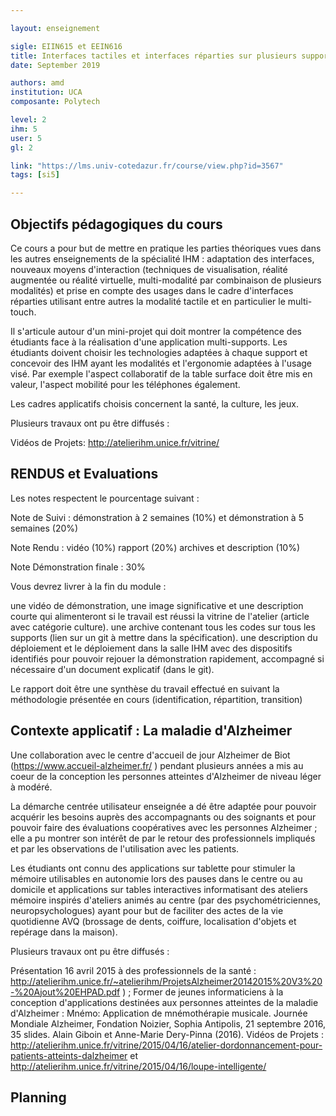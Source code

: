 ```yaml
---

layout: enseignement

sigle: EIIN615 et EEIN616
title: Interfaces tactiles et interfaces réparties sur plusieurs supports
date: September 2019

authors: amd
institution: UCA
composante: Polytech 

level: 2
ihm: 5
user: 5
gl: 2

link: "https://lms.univ-cotedazur.fr/course/view.php?id=3567"
tags: [si5]

---
```


## Objectifs pédagogiques du cours

Ce cours a pour but de mettre en pratique les parties théoriques vues dans les autres enseignements de la spécialité IHM : adaptation des interfaces, nouveaux moyens d'interaction (techniques de visualisation, réalité augmentée ou réalité virtuelle, multi-modalité par combinaison de plusieurs modalités) et prise en compte des usages dans le cadre d'interfaces réparties utilisant entre autres  la modalité tactile et en particulier le multi-touch.

Il s'articule autour d'un mini-projet qui doit montrer la compétence des étudiants face à la réalisation d'une application multi-supports. Les étudiants doivent choisir les technologies adaptées à chaque support et concevoir des IHM ayant les modalités et l'ergonomie adaptées à l'usage visé. Par exemple l'aspect collaboratif de la table surface doit être mis en valeur, l'aspect mobilité pour les téléphones également.

Les cadres applicatifs choisis concernent la santé, la culture, les jeux.

Plusieurs travaux ont pu être diffusés :

Vidéos de Projets: http://atelierihm.unice.fr/vitrine/


## RENDUS et Evaluations
Les notes respectent le pourcentage suivant :

Note de Suivi : démonstration à 2 semaines (10%) et démonstration à 5 semaines (20%)

Note Rendu : vidéo (10%) rapport (20%) archives et description (10%)

Note Démonstration finale : 30%

Vous devrez livrer à la fin du module :

une vidéo de démonstration, une image significative et une description courte qui alimenteront si le travail est réussi la vitrine de l'atelier (article avec catégorie culture).
une archive contenant tous les codes sur tous les supports (lien sur un git à mettre dans la spécification).
une description du déploiement et le déploiement dans la salle IHM avec des dispositifs identifiés pour pouvoir rejouer la démonstration rapidement, accompagné si nécessaire d'un document explicatif (dans le git).


Le rapport doit être une synthèse du travail effectué en suivant la méthodologie présentée en cours (identification, répartition, transition)

## Contexte applicatif : La maladie d'Alzheimer

Une collaboration avec le centre d'accueil de jour Alzheimer de Biot (https://www.accueil-alzheimer.fr/ ) pendant plusieurs années a mis au coeur de la conception les personnes atteintes d'Alzheimer de niveau léger à modéré.

La démarche centrée utilisateur enseignée a dé être adaptée pour pouvoir acquérir les besoins auprès des accompagnants ou des soignants et pour pouvoir faire des évaluations coopératives avec les personnes Alzheimer ; elle a pu montrer son intérêt de par le retour des professionnels impliqués et par les observations de l'utilisation avec les patients.

Les étudiants ont connu des applications sur tablette pour stimuler la mémoire utilisables en autonomie lors des pauses dans le centre ou au domicile et applications sur tables interactives informatisant des ateliers mémoire inspirés d'ateliers animés au centre (par des psychométriciennes, neuropsychologues) ayant pour but de faciliter des actes de la vie quotidienne AVQ (brossage de dents, coiffure, localisation d'objets et repérage dans la maison).

Plusieurs travaux ont pu être diffusés :

Présentation 16 avril 2015 à des professionnels de la santé : http://atelierihm.unice.fr/~atelierihm/ProjetsAlzheimer20142015%20V3%20-%20Ajout%20EHPAD.pdf ) ;
Former de jeunes informaticiens à la conception d'applications destinées aux personnes atteintes de la maladie d'Alzheimer : Mnémo: Application de mnémothérapie musicale. Journée Mondiale Alzheimer, Fondation Noizier, Sophia Antipolis, 21 septembre 2016, 35 slides. Alain Giboin et Anne-Marie Dery-Pinna (2016).
Vidéos de Projets : http://atelierihm.unice.fr/vitrine/2015/04/16/atelier-dordonnancement-pour-patients-atteints-dalzheimer et  http://atelierihm.unice.fr/vitrine/2015/04/16/loupe-intelligente/ 

## Planning 

